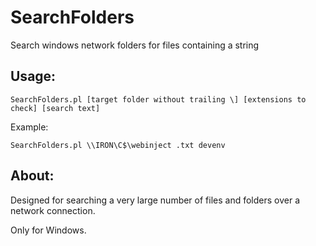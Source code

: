# SearchFolders
Search windows network folders for files containing a string

## Usage:

```
SearchFolders.pl [target folder without trailing \] [extensions to check] [search text]
```

Example:
```
SearchFolders.pl \\IRON\C$\webinject .txt devenv
```

## About:

Designed for searching a very large number of files and folders over a network connection.

Only for Windows.